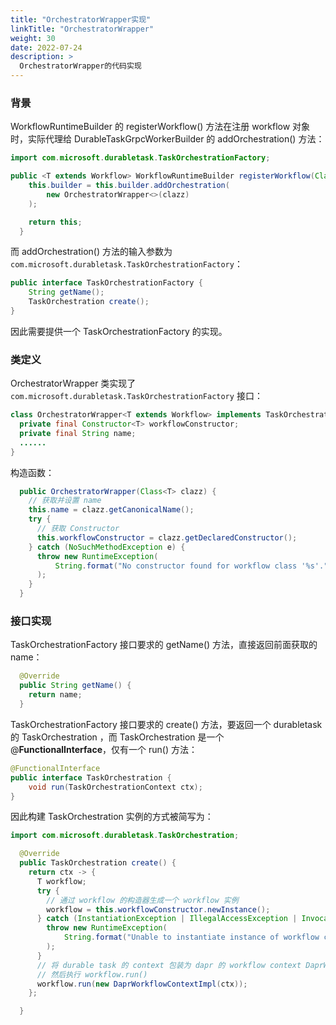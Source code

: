 ```yaml
---
title: "OrchestratorWrapper实现"
linkTitle: "OrchestratorWrapper"
weight: 30
date: 2022-07-24
description: >
  OrchestratorWrapper的代码实现
---
```




### 背景

WorkflowRuntimeBuilder 的 registerWorkflow() 方法在注册 workflow 对象时，实际代理给 DurableTaskGrpcWorkerBuilder 的 addOrchestration() 方法：

```java
import com.microsoft.durabletask.TaskOrchestrationFactory;  

public <T extends Workflow> WorkflowRuntimeBuilder registerWorkflow(Class<T> clazz) {
    this.builder = this.builder.addOrchestration(
        new OrchestratorWrapper<>(clazz)
    );

    return this;
  }
```

而 addOrchestration() 方法的输入参数为 `com.microsoft.durabletask.TaskOrchestrationFactory`：

```java
public interface TaskOrchestrationFactory {
    String getName();
    TaskOrchestration create();
}
```

因此需要提供一个 TaskOrchestrationFactory 的实现。

### 类定义

OrchestratorWrapper 类实现了 `com.microsoft.durabletask.TaskOrchestrationFactory` 接口：

```java
class OrchestratorWrapper<T extends Workflow> implements TaskOrchestrationFactory {
  private final Constructor<T> workflowConstructor;
  private final String name;
  ......  
}
```

构造函数：

```java
  public OrchestratorWrapper(Class<T> clazz) {
    // 获取并设置 name
    this.name = clazz.getCanonicalName();
    try {
      // 获取 Constructor
      this.workflowConstructor = clazz.getDeclaredConstructor();
    } catch (NoSuchMethodException e) {
      throw new RuntimeException(
          String.format("No constructor found for workflow class '%s'.", this.name), e
      );
    }
  }
```

### 接口实现

TaskOrchestrationFactory 接口要求的 getName() 方法，直接返回前面获取的 name：

```java
  @Override
  public String getName() {
    return name;
  }
```

TaskOrchestrationFactory 接口要求的 create() 方法，要返回一个 durabletask 的 TaskOrchestration ，而 TaskOrchestration 是一个 @**FunctionalInterface**，仅有一个 run() 方法：

```java
@FunctionalInterface
public interface TaskOrchestration {
    void run(TaskOrchestrationContext ctx);
}
```

因此构建 TaskOrchestration 实例的方式被简写为：

```java
import com.microsoft.durabletask.TaskOrchestration;

  @Override
  public TaskOrchestration create() {
    return ctx -> {
      T workflow;
      try {
        // 通过 workflow 的构造器生成一个 workflow 实例
        workflow = this.workflowConstructor.newInstance();
      } catch (InstantiationException | IllegalAccessException | InvocationTargetException e) {
        throw new RuntimeException(
            String.format("Unable to instantiate instance of workflow class '%s'", this.name), e
        );
      }
      // 将 durable task 的 context 包装为 dapr 的 workflow context DaprWorkflowContextImpl
      // 然后执行 workflow.run()
      workflow.run(new DaprWorkflowContextImpl(ctx));
    };

  }
```

